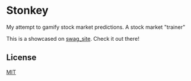 # Stonkey
My attempt to gamify stock market predictions. A stock market "trainer"

This is a showcased on [swag_site](https://swag31415.github.io/Portfolio/). Check it out there!

## License
[MIT](https://choosealicense.com/licenses/mit/)